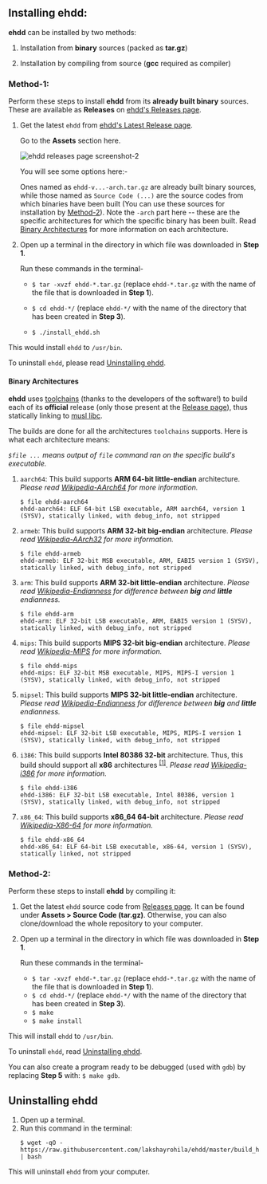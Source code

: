 ## Installing ehdd:

**ehdd** can be installed by two methods:

1. Installation from **binary** sources (packed as **tar.gz**)

2. Installation by compiling from source (**gcc** required as compiler)

### Method-1:

Perform these steps to install **ehdd** from its **already built binary** sources. These are available as **Releases** on [ehdd's Releases page](https://github.com/lakshayrohila/ehdd/releases).

1. Get the latest `ehdd` from [ehdd's Latest Release page](https://github.com/lakshayrohila/ehdd/releases/latest).
   
   Go to the **Assets** section here.
   
   ![ehdd releases page screenshot-2](https://i.ibb.co/0sfZ41b/ehdd-release2.png)
   
   You will see some options here:-
   
   Ones named as `ehdd-v...-arch.tar.gz` are already built binary sources, while those named as `Source Code (...)` are the source codes from which binaries have been built (You can use these sources for installation by [Method-2](#method-2)). Note the `-arch` part here -- these are the specific architectures for which the specific binary has been built. Read [Binary Architectures](#binary-architectures) for more information on each architecture.

2. Open up a terminal in the directory in which file was downloaded in **Step 1**.
   
   Run these commands in the terminal-
   
   - `$ tar -xvzf ehdd-*.tar.gz` (replace `ehdd-*.tar.gz` with the name of the file that is downloaded in **Step 1**).
   
   - `$ cd ehdd-*/` (replace `ehdd-*/` with the name of the directory that has been created in **Step 3**).
   
   - `$ ./install_ehdd.sh`

This would install `ehdd` to `/usr/bin`.

To uninstall `ehdd`, please read [Uninstalling ehdd](#uninstalling-ehdd).

#### Binary Architectures

**ehdd** uses [toolchains](https://github.com/dimkr/toolchains) (thanks to the developers of the software!) to build each of its **official** release (only those present at the [Release page](https://github.com/lakshayrohila/ehdd/releases)), thus statically linking to [musl libc](https://musl.libc.org/).

The builds are done for all the architectures `toolchains` supports. Here is what each architecture means:

_`$file ...` means output of `file` command ran on the specific build's executable._

1. `aarch64`: This build supports **ARM 64-bit little-endian** architecture.
   _Please read [Wikipedia-AArch64](https://wikipedia.org/wiki/AArch64) for more information._
   ```
   $ file ehdd-aarch64
   ehdd-aarch64: ELF 64-bit LSB executable, ARM aarch64, version 1 (SYSV), statically linked, with debug_info, not stripped
   ```
2. `armeb`: This build supports **ARM 32-bit big-endian** architecture.
   _Please read [Wikipedia-AArch32](https://wikipedia.org/wiki/ARM_architecture_family#AArch32) for more information._
   ```
   $ file ehdd-armeb
   ehdd-armeb: ELF 32-bit MSB executable, ARM, EABI5 version 1 (SYSV), statically linked, with debug_info, not stripped
   ```
3. `arm`: This build supports **ARM 32-bit little-endian** architecture.
   _Please read [Wikipedia-Endianness](https://wikipedia.org/wiki/Endianness) for difference between **big** and **little** endianness._
   ```
   $ file ehdd-arm
   ehdd-arm: ELF 32-bit LSB executable, ARM, EABI5 version 1 (SYSV), statically linked, with debug_info, not stripped
   ```
4. `mips`: This build supports **MIPS 32-bit big-endian** architecture.
   _Please read [Wikipedia-MIPS](https://wikipedia.org/wiki/MIPS_architecture) for more information._
   ```
   $ file ehdd-mips
   ehdd-mips: ELF 32-bit MSB executable, MIPS, MIPS-I version 1 (SYSV), statically linked, with debug_info, not stripped
   ```
5. `mipsel`: This build supports **MIPS 32-bit little-endian** architecture.
   _Please read [Wikipedia-Endianness](https://wikipedia.org/wiki/Endianness) for difference between **big** and **little** endianness._
   ```
   $ file ehdd-mipsel
   ehdd-mipsel: ELF 32-bit LSB executable, MIPS, MIPS-I version 1 (SYSV), statically linked, with debug_info, not stripped
   ```
4. `i386`: This build supports **Intel 80386 32-bit** architecture. Thus, this build should support all **x86** architectures <sup>[[1]](https://superuser.com/a/103205/1765585)</sup>.
   _Please read [Wikipedia-i386](https://wikipedia.org/wiki/I386) for more information._
   ```
   $ file ehdd-i386
   ehdd-i386: ELF 32-bit LSB executable, Intel 80386, version 1 (SYSV), statically linked, with debug_info, not stripped
   ```
5. `x86_64`: This build supports **x86_64 64-bit** architecture.
   _Please read [Wikipedia-X86-64](https://wikipedia.org/wiki/X86-64) for more information._
   ```
   $ file ehdd-x86_64
   ehdd-x86_64: ELF 64-bit LSB executable, x86-64, version 1 (SYSV), statically linked, not stripped
   ```

### Method-2:

Perform these steps to install **ehdd** by compiling it:

1. Get the latest `ehdd` source code from [Releases page](https://github.com/lakshayrohila/ehdd/releases/latest). It can be found under **Assets > Source Code (tar.gz)**. Otherwise, you can also clone/download the whole repository to your computer.

2. Open up a terminal in the directory in which file was downloaded in **Step 1**.
   
   Run these commands in the terminal-
   
   - `$ tar -xvzf ehdd-*.tar.gz` (replace `ehdd-*.tar.gz` with the name of the file that is downloaded in **Step 1**).
   - `$ cd ehdd-*/` (replace `ehdd-*/` with the name of the directory that has been created in **Step 3**).
   - `$ make`
   - `$ make install`

This will install `ehdd` to `/usr/bin`.

To uninstall `ehdd`, read [Uninstalling ehdd](#uninstalling-ehdd).

You can also create a program ready to be debugged (used with `gdb`) by replacing **Step 5** with: `$ make gdb`.

## Uninstalling ehdd

1. Open up a terminal.
2. Run this command in the terminal:
   ```
   $ wget -qO - https://raw.githubusercontent.com/lakshayrohila/ehdd/master/build_helper/github/src/uninstall_ehdd.sh | bash
   ```

This will uninstall `ehdd` from your computer.
